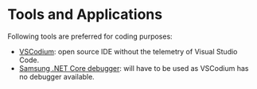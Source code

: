 # Tools and Applications

Following tools are preferred for coding purposes:

- [VSCodium](https://vscodium.com/): open source IDE without the telemetry of Visual Studio Code.
- [Samsung .NET Core debugger](https://github.com/Samsung/netcoredbg): will have to be used as VSCodium has no debugger available.
